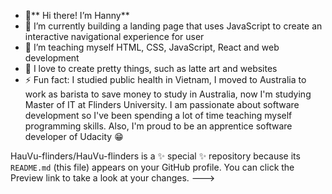 - 👋** Hi there! I’m Hanny**
- 🔭 I’m currently building a landing page that uses JavaScript to create an interactive navigational experience for user 
- 🌱 I’m teaching myself HTML, CSS, JavaScript, React and web development
- 💞️ I love to create pretty things, such as latte art and websites 
- ⚡ Fun fact: I studied public health in Vietnam, I moved to Australia to work as barista to save money to study in Australia, 
now I'm studying Master of IT at Flinders University.
I am passionate about software development so I've been spending a lot of time teaching myself programming skills. 
Also, I'm proud to be an apprentice software developer of Udacity 😁

HauVu-flinders/HauVu-flinders is a ✨ special ✨ repository because its `README.md` (this file) appears on your GitHub profile.
You can click the Preview link to take a look at your changes.
--->
